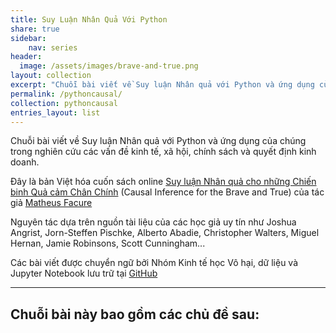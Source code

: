 ```yaml
---
title: Suy Luận Nhân Quả Với Python
share: true
sidebar:
    nav: series
header:
  image: /assets/images/brave-and-true.png
layout: collection
excerpt: "Chuỗi bài viết về Suy luận Nhân quả với Python và ứng dụng của chúng trong nghiên cứu các vấn đề kinh tế, xã hội, chính sách và quyết định kinh doanh."
permalink: /pythoncausal/
collection: pythoncausal
entries_layout: list
---
```


Chuỗi bài viết về Suy luận Nhân quả với Python và ứng dụng của chúng trong nghiên cứu các vấn đề kinh tế, xã hội, chính sách và quyết định kinh doanh. 

Đây là bản Việt hóa cuốn sách online [Suy luận Nhân quả cho những Chiến binh Quả cảm Chân Chính](https://github.com/matheusfacure/python-causality-handbook) (Causal Inference for the Brave and True) của tác giả [Matheus Facure](https://matheusfacure.github.io/about/)

Nguyên tác dựa trên nguồn tài liệu của các học giả uy tín như Joshua Angrist, Jorn-Steffen Pischke, Alberto Abadie, Christopher Walters, Miguel Hernan, Jamie Robinsons, Scott Cunningham...

Các bài viết được chuyển ngữ bởi Nhóm Kinh tế học Vô hại, dữ liệu và Jupyter Notebook lưu trữ tại [GitHub](https://github.com/vietecon/NhanQuaPython/tree/main/ipynb)

--------

Chuỗi bài này bao gồm các chủ đề sau:
--
